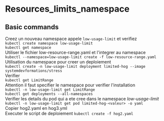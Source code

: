 # Resources_limits_namespace

## Basic commands

Creez un nouveau namespace appele ``low-usage-limit`` et verifiez    
``kubectl create namespace low-usage-limit``  
``kubectl get namespace``  
Utiliser le fichier low-resource-range.yaml et l'integrer au namespace  
``kubectl --namespace=low-usage-limit create -f low-resource-range.yaml`` 
Utilisation du namespace pour creer un deploiement  
``kubectl create -n low-usage-limit deployment limited-hog --image systemdevformations/stress``  
Verifier    
 ``kubectl get LimitRange``  
Attention il faut specifier le namespace pour verifier l'installation   
``kubectl -n low-usage-limit get LimitRange``  
``kubectl get deployments --all-namespaces``  
Verifier les details du pod qui a ete cree dans le namespace *low-usage-limit*  
``kubectl -n low-usage-limit get pod limited-hog-<valeur> -o yaml``   
Copier hog2.yaml en hog3.yml   
Executer le script de deploiement
``kubectl create -f hog2.yaml``

  